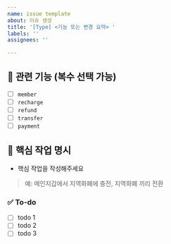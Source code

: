 ```yaml
---
name: issue template
about: 이슈 생성
title: '[Type] <기능 또는 변경 요약> '
labels: ''
assignees: ''

---
```


## 🧩 관련 기능 (복수 선택 가능)

- [ ] `member`
- [ ] `recharge`
- [ ] `refund`
- [ ] `transfer`
- [ ] `payment`

## 🎯 핵심 작업 명시
- 핵심 작업을 작성해주세요
> 예: 메인지갑에서 지역화폐에 충전, 지역화폐 끼리 전환

### ✅ To-do
<!-- 해당 작업을 수행하기 위해 해야 할 하위 태스크를 작성해주세요 -->
- [ ] todo 1
- [ ] todo 2
- [ ] todo 3